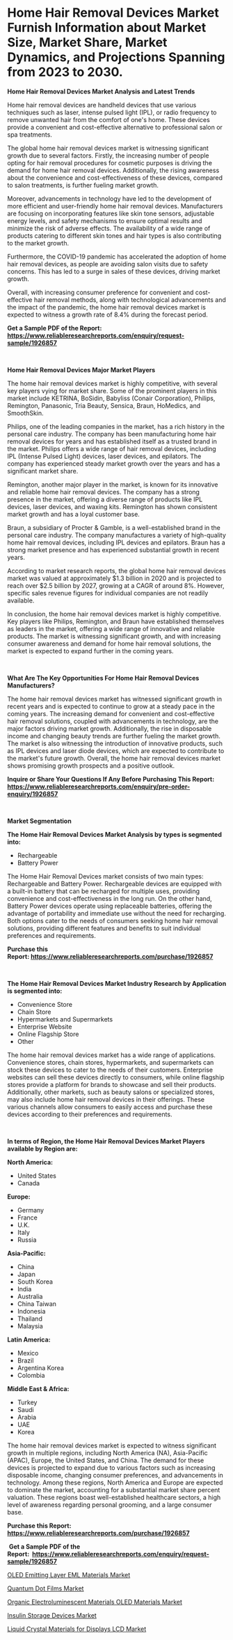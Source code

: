 <p><h1>Home Hair Removal Devices Market Furnish Information about Market Size, Market Share, Market Dynamics, and Projections Spanning from 2023 to 2030.</h1></p><p><strong>Home Hair Removal Devices Market Analysis and Latest Trends</strong></p>
<p><p>Home hair removal devices are handheld devices that use various techniques such as laser, intense pulsed light (IPL), or radio frequency to remove unwanted hair from the comfort of one's home. These devices provide a convenient and cost-effective alternative to professional salon or spa treatments.</p><p>The global home hair removal devices market is witnessing significant growth due to several factors. Firstly, the increasing number of people opting for hair removal procedures for cosmetic purposes is driving the demand for home hair removal devices. Additionally, the rising awareness about the convenience and cost-effectiveness of these devices, compared to salon treatments, is further fueling market growth.</p><p>Moreover, advancements in technology have led to the development of more efficient and user-friendly home hair removal devices. Manufacturers are focusing on incorporating features like skin tone sensors, adjustable energy levels, and safety mechanisms to ensure optimal results and minimize the risk of adverse effects. The availability of a wide range of products catering to different skin tones and hair types is also contributing to the market growth.</p><p>Furthermore, the COVID-19 pandemic has accelerated the adoption of home hair removal devices, as people are avoiding salon visits due to safety concerns. This has led to a surge in sales of these devices, driving market growth.</p><p>Overall, with increasing consumer preference for convenient and cost-effective hair removal methods, along with technological advancements and the impact of the pandemic, the home hair removal devices market is expected to witness a growth rate of 8.4% during the forecast period.</p></p>
<p><strong>Get a Sample PDF of the Report:&nbsp; <a href="https://www.reliableresearchreports.com/enquiry/request-sample/1926857">https://www.reliableresearchreports.com/enquiry/request-sample/1926857</a></strong></p>
<p>&nbsp;</p>
<p><strong>Home Hair Removal Devices Major Market Players</strong></p>
<p><p>The home hair removal devices market is highly competitive, with several key players vying for market share. Some of the prominent players in this market include KETRINA, BoSidin, Babyliss (Conair Corporation), Philips, Remington, Panasonic, Tria Beauty, Sensica, Braun, HoMedics, and SmoothSkin.</p><p>Philips, one of the leading companies in the market, has a rich history in the personal care industry. The company has been manufacturing home hair removal devices for years and has established itself as a trusted brand in the market. Philips offers a wide range of hair removal devices, including IPL (Intense Pulsed Light) devices, laser devices, and epilators. The company has experienced steady market growth over the years and has a significant market share.</p><p>Remington, another major player in the market, is known for its innovative and reliable home hair removal devices. The company has a strong presence in the market, offering a diverse range of products like IPL devices, laser devices, and waxing kits. Remington has shown consistent market growth and has a loyal customer base.</p><p>Braun, a subsidiary of Procter & Gamble, is a well-established brand in the personal care industry. The company manufactures a variety of high-quality home hair removal devices, including IPL devices and epilators. Braun has a strong market presence and has experienced substantial growth in recent years.</p><p>According to market research reports, the global home hair removal devices market was valued at approximately $1.3 billion in 2020 and is projected to reach over $2.5 billion by 2027, growing at a CAGR of around 8%. However, specific sales revenue figures for individual companies are not readily available.</p><p>In conclusion, the home hair removal devices market is highly competitive. Key players like Philips, Remington, and Braun have established themselves as leaders in the market, offering a wide range of innovative and reliable products. The market is witnessing significant growth, and with increasing consumer awareness and demand for home hair removal solutions, the market is expected to expand further in the coming years.</p></p>
<p>&nbsp;</p>
<p><strong>What Are The Key Opportunities For Home Hair Removal Devices Manufacturers?</strong></p>
<p><p>The home hair removal devices market has witnessed significant growth in recent years and is expected to continue to grow at a steady pace in the coming years. The increasing demand for convenient and cost-effective hair removal solutions, coupled with advancements in technology, are the major factors driving market growth. Additionally, the rise in disposable income and changing beauty trends are further fueling the market growth. The market is also witnessing the introduction of innovative products, such as IPL devices and laser diode devices, which are expected to contribute to the market's future growth. Overall, the home hair removal devices market shows promising growth prospects and a positive outlook.</p></p>
<p><strong>Inquire or Share Your Questions If Any Before Purchasing This Report: <a href="https://www.reliableresearchreports.com/enquiry/pre-order-enquiry/1926857">https://www.reliableresearchreports.com/enquiry/pre-order-enquiry/1926857</a></strong></p>
<p>&nbsp;</p>
<p><strong>Market Segmentation</strong></p>
<p><strong>The Home Hair Removal Devices Market Analysis by types is segmented into:</strong></p>
<p><ul><li>Rechargeable</li><li>Battery Power</li></ul></p>
<p><p>The Home Hair Removal Devices market consists of two main types: Rechargeable and Battery Power. Rechargeable devices are equipped with a built-in battery that can be recharged for multiple uses, providing convenience and cost-effectiveness in the long run. On the other hand, Battery Power devices operate using replaceable batteries, offering the advantage of portability and immediate use without the need for recharging. Both options cater to the needs of consumers seeking home hair removal solutions, providing different features and benefits to suit individual preferences and requirements.</p></p>
<p><strong>Purchase this Report:&nbsp;<a href="https://www.reliableresearchreports.com/purchase/1926857">https://www.reliableresearchreports.com/purchase/1926857</a></strong></p>
<p>&nbsp;</p>
<p><strong>The Home Hair Removal Devices Market Industry Research by Application is segmented into:</strong></p>
<p><ul><li>Convenience Store</li><li>Chain Store</li><li>Hypermarkets and Supermarkets</li><li>Enterprise Website</li><li>Online Flagship Store</li><li>Other</li></ul></p>
<p><p>The home hair removal devices market has a wide range of applications. Convenience stores, chain stores, hypermarkets, and supermarkets can stock these devices to cater to the needs of their customers. Enterprise websites can sell these devices directly to consumers, while online flagship stores provide a platform for brands to showcase and sell their products. Additionally, other markets, such as beauty salons or specialized stores, may also include home hair removal devices in their offerings. These various channels allow consumers to easily access and purchase these devices according to their preferences and requirements.</p></p>
<p>&nbsp;</p>
<p><strong>In terms of Region, the Home Hair Removal Devices Market Players available by Region are:</strong></p>
<p>
    <p> <strong> North America: </strong>
        <ul>
            <li>United States</li>
            <li>Canada</li>
        </ul>
        </p> 
    <p> <strong> Europe: </strong>
        <ul>
            <li>Germany</li>
            <li>France</li>
            <li>U.K.</li>
            <li>Italy</li>
            <li>Russia</li>
        </ul>
        </p> 
    <p> <strong> Asia-Pacific: </strong>
        <ul>
            <li>China</li>
            <li>Japan</li>
            <li>South Korea</li>
            <li>India</li>
            <li>Australia</li>
            <li>China Taiwan</li>
            <li>Indonesia</li>
            <li>Thailand</li>
            <li>Malaysia</li>
        </ul>
        </p> 
    <p> <strong> Latin America: </strong>
        <ul>
            <li>Mexico</li>
            <li>Brazil</li>
            <li>Argentina Korea</li>
            <li>Colombia</li>
        </ul>
        </p> 
    <p> <strong> Middle East & Africa: </strong>
        <ul>
            <li>Turkey</li>
            <li>Saudi</li>
            <li>Arabia</li>
            <li>UAE</li>
            <li>Korea</li>
        </ul>
    </p>
    </p>
<p><p>The home hair removal devices market is expected to witness significant growth in multiple regions, including North America (NA), Asia-Pacific (APAC), Europe, the United States, and China. The demand for these devices is projected to expand due to various factors such as increasing disposable income, changing consumer preferences, and advancements in technology. Among these regions, North America and Europe are expected to dominate the market, accounting for a substantial market share percent valuation. These regions boast well-established healthcare sectors, a high level of awareness regarding personal grooming, and a large consumer base.</p></p>
<p><strong>Purchase this Report: <a href="https://www.reliableresearchreports.com/purchase/1926857">https://www.reliableresearchreports.com/purchase/1926857</a></strong></p>
<p>&nbsp;<strong>Get a Sample PDF of the Report:&nbsp;&nbsp;<a href="https://www.reliableresearchreports.com/enquiry/request-sample/1926857">https://www.reliableresearchreports.com/enquiry/request-sample/1926857</a></strong></p>
<p><strong></strong></p>
<p><p><a href="https://medium.com/@reyeshowell655/decoding-oled-emitting-layer-eml-materials-market-metrics-market-share-trends-and-growth-bf2e222e9b3f">OLED Emitting Layer EML Materials Market</a></p><p><a href="https://medium.com/@fosterfahey1016/quantum-dot-films-market-exploring-market-share-market-trends-and-future-growth-4a5c02ebbdfd">Quantum Dot Films Market</a></p><p><a href="https://medium.com/@jonatanjast6362/organic-electroluminescent-materials-oled-materials-market-analysis-its-cagr-market-segmentation-da7eb8fc89b6">Organic Electroluminescent Materials OLED Materials Market</a></p><p><a href="https://medium.com/@charityrice2662/insulin-storage-devices-market-furnishes-information-on-market-share-market-trends-and-market-1cdb3d2f83af">Insulin Storage Devices Market</a></p><p><a href="https://medium.com/@jarredmertz2772/decoding-liquid-crystal-materials-for-displays-lcd-market-metrics-market-share-trends-and-growth-7d23c56a7ead">Liquid Crystal Materials for Displays LCD Market</a></p></p>